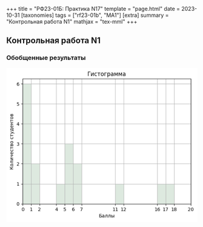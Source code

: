 +++
title = "РФ23-01Б: Практика N17"
template = "page.html"
date = 2023-10-31
[taxonomies]
tags = ["rf23-01b", "MA1"]
[extra]
summary = "Контрольная работа N1"
mathjax = "tex-mml"
+++

<!-- more -->
## Контрольная работа N1

### Обобщенные результаты
<img src="hist.png">